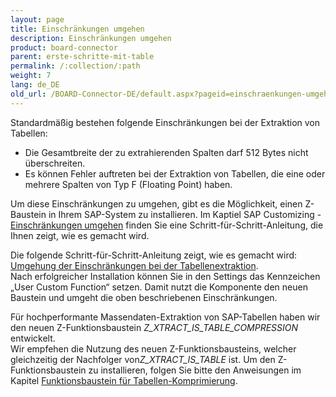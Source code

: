 ```yaml
---
layout: page
title: Einschränkungen umgehen
description: Einschränkungen umgehen
product: board-connector
parent: erste-schritte-mit-table
permalink: /:collection/:path
weight: 7
lang: de_DE
old_url: /BOARD-Connector-DE/default.aspx?pageid=einschraenkungen-umgehen
---
```


Standardmäßig bestehen folgende Einschränkungen bei der Extraktion von Tabellen:

- Die Gesamtbreite der zu extrahierenden Spalten darf 512 Bytes nicht überschreiten.
- Es können Fehler auftreten bei der Extraktion von Tabellen, die eine oder mehrere Spalten von Typ F (Floating Point) haben.

Um diese Einschränkungen zu umgehen, gibt es die Möglichkeit, einen Z-Baustein in Ihrem SAP-System zu installieren. Im Kaptiel SAP Customizing - [Einschränkungen umgehen](../sap-customizing/umgehung-der-einschraenkungen-bei-der-tabellenextraktion)  finden Sie eine Schritt-für-Schritt-Anleitung, die Ihnen zeigt, wie es gemacht wird. 

Die folgende Schritt-für-Schritt-Anleitung zeigt, wie es gemacht wird: [Umgehung der Einschränkungen bei der Tabellenextraktion](../sap-customizing/umgehung-der-einschraenkungen-bei-der-tabellenextraktion). <br>
Nach erfolgreicher Installation können Sie in den Settings das Kennzeichen „User Custom Function“ setzen. Damit nutzt die Komponente den neuen Baustein und umgeht die oben beschriebenen Einschränkungen.

Für hochperformante Massendaten-Extraktion von SAP-Tabellen haben wir den neuen Z-Funktionsbaustein *Z_XTRACT_IS_TABLE_COMPRESSION* entwickelt. <br>
Wir empfehen die Nutzung des neuen Z-Funktionsbausteins, welcher gleichzeitig der Nachfolger von*Z_XTRACT_IS_TABLE* ist.
Um den Z-Funktionsbaustein zu installieren, folgen Sie bitte den Anweisungen im Kapitel [Funktionsbaustein für Tabellen-Komprimierung](../sap-customizing/funktionsbaustein-fuer-table-komprimierung).